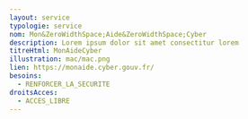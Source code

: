 ```yaml
---
layout: service
typologie: service
nom: Mon&ZeroWidthSpace;Aide&ZeroWidthSpace;Cyber
description: Lorem ipsum dolor sit amet consectitur lorem
titreHtml: MonAideCyber
illustration: mac/mac.png
lien: https://monaide.cyber.gouv.fr/
besoins:
  - RENFORCER_LA_SECURITE
droitsAcces:
  - ACCES_LIBRE
---
```


